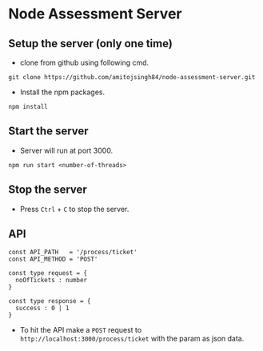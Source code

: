 # Node Assessment Server

## Setup the server (only one time)
- clone from github using following cmd.
```
git clone https://github.com/amitojsingh84/node-assessment-server.git
```
- Install the npm packages.
```
npm install
```

## Start the server
- Server will run at port 3000.
```
npm run start <number-of-threads>
```

## Stop the server
- Press `Ctrl` + `C` to stop the server.

## API
```
const API_PATH   = '/process/ticket'
const API_METHOD = 'POST'

const type request = {
  noOfTickets : number
}

const type response = {
  success : 0 | 1
}
```
- To hit the API make a `POST` request to `http://localhost:3000/process/ticket` with the param as json data.

